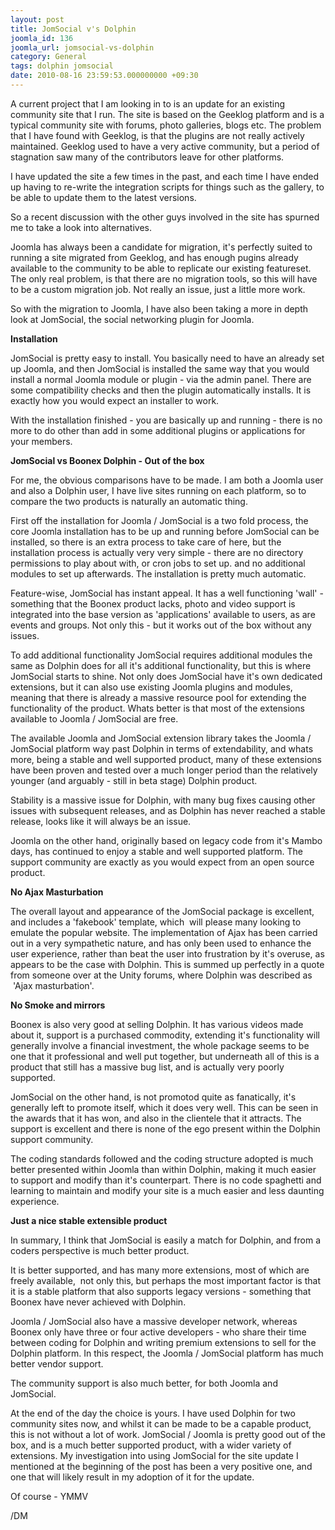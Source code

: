 ```yaml
---
layout: post
title: JomSocial v's Dolphin
joomla_id: 136
joomla_url: jomsocial-vs-dolphin
category: General
tags: dolphin jomsocial
date: 2010-08-16 23:59:53.000000000 +09:30
---
```

<p>A current project that I am looking in to is an update for an existing community site that I run. The site is based on the Geeklog platform and is a typical community site with forums, photo galleries, blogs etc. The problem that I have found with Geeklog, is that the plugins are not really actively maintained. Geeklog used to have a very active community, but a period of stagnation saw many of the contributors leave for other platforms.</p>
<p>I have updated the site a few times in the past, and each time I have ended up having to re-write the integration scripts for things such as the gallery, to be able to update them to the latest versions.</p>
<p>So a recent discussion with the other guys involved in the site has spurned me to take a look into alternatives.</p>
<p>Joomla has always been a candidate for migration, it's perfectly suited to running a site migrated from Geeklog, and has enough pugins already available to the community to be able to replicate our existing featureset. The only real problem, is that there are no migration tools, so this will have to be a custom migration job. Not really an issue, just a little more work.</p>
<p>So with the migration to Joomla, I have also been taking a more in depth look at JomSocial, the social networking plugin for Joomla.</p>
<p><strong>Installation</strong></p>
<p>JomSocial is pretty easy to install. You basically need to have an already set up Joomla, and then JomSocial is installed the same way that you would install a normal Joomla module or plugin - via the admin panel. There are some compatibility checks and then the plugin automatically installs. It is exactly how you would expect an installer to work.</p>
<p>With the installation finished - you are basically up and running - there is no more to do other than add in some additional plugins or applications for your members.</p>
<p><strong>JomSocial vs Boonex Dolphin - Out of the box</strong></p>
<p>For me, the obvious comparisons have to be made. I am both a Joomla user and also a Dolphin user, I have live sites running on each platform, so to compare the two products is naturally an automatic thing.</p>
<p>First off the installation for Joomla / JomSocial is a two fold process, the core Joomla installation has to be up and running before JomSocial can be installed, so there is an extra process to take care of here, but the installation process is actually very very simple - there are no directory permissions to play about with, or cron jobs to set up. and no additional modules to set up afterwards. The installation is pretty much automatic.</p>
<p>Feature-wise, JomSocial has instant appeal. It has a well functioning 'wall' - something that the Boonex product lacks, photo and video support is integrated into the base version as 'applications' available to users, as are events and groups. Not only this - but it works out of the box without any issues.</p>
<p>To add additional functionality JomSocial requires additional modules the same as Dolphin does for all it's additional functionality, but this is where JomSocial starts to shine. Not only does JomSocial have it's own dedicated extensions, but it can also use existing Joomla plugins and modules, meaning that there is already a massive resource pool for extending the functionality of the product. Whats better is that most of the extensions available to Joomla / JomSocial are free.</p>
<p>The available Joomla and JomSocial extension library takes the Joomla / JomSocial platform way past Dolphin in terms of extendability, and whats more, being a stable and well supported product, many of these extensions have been proven and tested over a much longer period than the relatively younger (and arguably - still in beta stage) Dolphin product.</p>
<p>Stability is a massive issue for Dolphin, with many bug fixes causing other issues with subsequent releases, and as Dolphin has never reached a stable release, looks like it will always be an issue.</p>
<p>Joomla on the other hand, originally based on legacy code from it's Mambo days, has continued to enjoy a stable and well supported platform. The support community are exactly as you would expect from an open source product.</p>
<p><strong>No Ajax Masturbation</strong></p>
<p>The overall layout and appearance of the JomSocial package is excellent, and includes a 'fakebook' template, which &nbsp;will please many looking to emulate the popular website. The&nbsp;implementation&nbsp;of Ajax has been carried out in a very sympathetic nature, and has only been used to enhance the user experience, rather than beat the user into frustration by it's overuse, as appears to be the case with Dolphin. This is summed up perfectly in a quote from someone over at the Unity forums, where Dolphin was described as &nbsp;'Ajax masturbation'.</p>
<p><strong>No Smoke and mirrors</strong></p>
<p>Boonex is also very good at selling Dolphin. It has various videos made about it, support is a purchased commodity, extending it's functionality will generally involve a financial investment, the whole package seems to be one that it professional and well put together, but underneath all of this is a product that still has a massive bug list, and is actually very poorly supported.</p>
<p>JomSocial on the other hand, is not promotod quite as fanatically, it's generally left to promote itself, which it does very well. This can be seen in the awards that it has won, and also in the clientele that it attracts. The support is excellent and there is none of the ego present within the Dolphin support community.</p>
<p>The coding standards followed and the coding structure adopted is much better presented within Joomla than within Dolphin, making it much easier to support and modify than it's counterpart. There is no code spaghetti and learning to maintain and modify your site is a much easier and less daunting experience.</p>
<p><strong>Just a nice stable extensible product</strong></p>
<p>In summary, I think that JomSocial is easily a match for Dolphin, and from a coders perspective is much better product.</p>
<p>It is better supported, and has many more extensions, most of which are freely available, &nbsp;not only this, but perhaps the most important factor is that it is a stable platform that also supports legacy versions - something that Boonex have never achieved with Dolphin.</p>
<p>Joomla / JomSocial also have a massive developer network, whereas Boonex only have three or four active developers - who share their time between coding for Dolphin and writing premium extensions to sell for the Dolphin platform. In this respect, the Joomla / JomSocial platform has much better vendor support.</p>
<p>The community support is also much better, for both Joomla and JomSocial.</p>
<p>At the end of the day the choice is yours. I have used Dolphin for two community sites now, and whilst it can be made to be a capable product, this is not without a lot of work. JomSocial / Joomla is pretty good out of the box, and is a much better supported product, with a wider variety of extensions. My investigation into using JomSocial for the site update I mentioned at the beginning of the post has been a very positive one, and one that will likely result in my adoption of it for the update.</p>
<p>Of course - YMMV</p>
<p>/DM</p>
